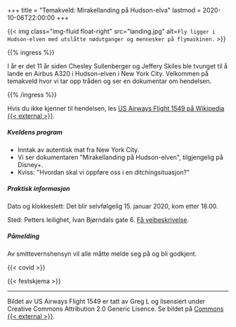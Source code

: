 +++
title = "Temakveld: Mirakellanding på Hudson-elva"
lastmod = 2020-10-06T22:00:00
+++

{{< img
    class="img-fluid float-right"
    src="landing.jpg"
    alt=`Fly ligger i Hudson-elven med utslåtte nødutganger og mennesker på flymaskinen.`
    >}}

{{% ingress %}}

I år er det 11 år siden Chesley Sullenberger og Jeffery Skiles ble tvunget til å lande en
Airbus A320 i Hudson-elven i New York City. Velkommen på temakveld hvor vi tar opp tråden og
ser en dokumentar om hendelsen.

{{% /ingress %}}

Hvis du ikke kjenner til hendelsen, les [US Airways Flight 1549 på
Wikipedia {{< external >}}](https://no.wikipedia.org/wiki/US_Airways_Flight_1549).

##### Kveldens program

- Inntak av autentisk mat fra New York City.  
- Vi ser dokumentaren "Mirakellanding på Hudson-elven", tilgjengelig på Disney+.  
- Kviss: "Hvordan skal vi oppføre oss i en ditchingsituasjon?"  

##### Praktisk informasjon

Dato og klokkeslett: Det blir selvfølgelig 15. januar 2020, kom etter 18.00.

Sted: Petters leilighet, Ivan Bjørndals gate 6. [Få veibeskrivelse](../visitt/kartogkompass).

##### Påmelding

Av smittevernshensyn vil alle måtte melde seg på og bli godkjent.

{{< covid >}}

{{< festskjema >}}

---

Bildet av US Airways Flight 1549 er tatt av Greg L og lisensiert under Creative Commons Attribution
2.0 Generic Lisence. Se bildet på
[Commons {{< external >}}][Commons].

[Commons]: https://commons.wikimedia.org/wiki/File:US_Airways_Flight_1549_(N106US)_after_crashing_into_the_Hudson_River_(crop_1).jpg
